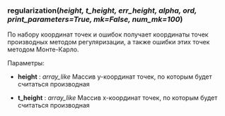 
### regularization(*height, t_height, err_height, alpha, ord, print_parameters=True, mk=False, num_mk=100*)


По набору координат точек и ошибок получает координаты точек производных методом регуляризации, а также ошибки этих точек методом Монте-Карло.

Параметры:

+ **height** : *array_like*
Массив y-координат точек, по которым будет считаться производная

+ **t_height** : *array_like*
Массив x-координат точек, по которым будет считаться производная


